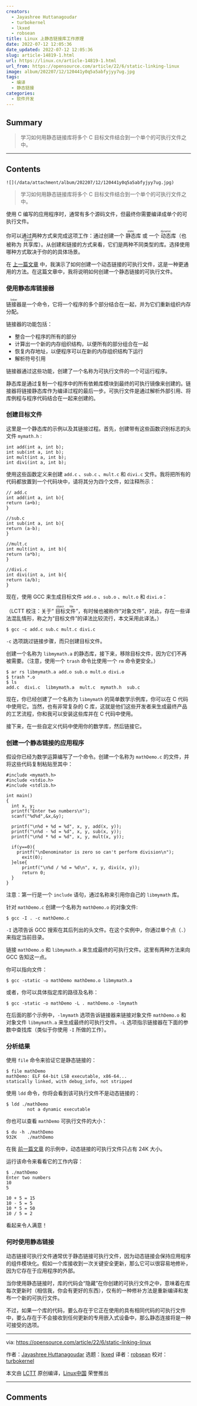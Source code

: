 ```yaml
---
creators:
  - Jayashree Huttanagoudar
  - turbokernel
  - lkxed
  - robsean
title: Linux 上静态链接库工作原理
date: 2022-07-12 12:05:36
date_updated: 2022-07-12 12:05:36
slug: article-14819-1.html
url: https://linux.cn/article-14819-1.html
url_from: https://opensource.com/article/22/6/static-linking-linux
image: album/202207/12/120441y0q5a5abfyjyy7ug.jpg
tags:
  - 编译
  - 静态链接
categories:
  - 软件开发
---
```


## Summary

> 学习如何用静态链接库将多个 C 目标文件结合到一个单个的可执行文件之中。

***

<!-- more -->

## Contents

`![](/data/attachment/album/202207/12/120441y0q5a5abfyjyy7ug.jpg)`

> 
> 学习如何用静态链接库将多个 C 目标文件结合到一个单个的可执行文件之中。
> 
> 
> 

使用 C 编写的应用程序时，通常有多个源码文件，但最终你需要编译成单个的可执行文件。

你可以通过两种方式来完成这项工作：通过创建一个 <ruby> 静态 <rt>  static </rt></ruby> 库 或 一个 <ruby> 动态 <rt>  dynamic </rt></ruby> 库（也被称为 <ruby> 共享 <rt>  shared </rt></ruby> 库）。从创建和链接的方式来看，它们是两种不同类型的库。选择使用哪种方式取决于你的的具体场景。

在 [上一篇文章](https://linux.cn/article-14813-1.html) 中，我演示了如何创建一个动态链接的可执行文件，这是一种更通用的方法。在这篇文章中，我将说明如何创建一个静态链接的可执行文件。

### 使用静态库链接器

<ruby> 链接器 <rt>  linker </rt></ruby>是一个命令，它将一个程序的多个部分结合在一起，并为它们重新组织内存分配。

链接器的功能包括：

* 整合一个程序的所有的部分
* 计算出一个新的内存组织结构，以便所有的部分组合在一起
* 恢复内存地址，以便程序可以在新的内存组织结构下运行
* 解析符号引用

链接器通过这些功能，创建了一个名称为可执行文件的一个可运行程序。

静态库是通过复制一个程序中的所有依赖库模块到最终的可执行镜像来创建的。链接器将链接静态库作为编译过程的最后一步。可执行文件是通过解析外部引用、将库例程与程序代码结合在一起来创建的。

### 创建目标文件

这里是一个静态库的示例以及其链接过程。首先，创建带有这些函数识别标志的头文件 `mymath.h` :

```shell
int add(int a, int b);
int sub(int a, int b);
int mult(int a, int b);
int divi(int a, int b);
```

使用这些函数定义来创建 `add.c` 、`sub.c` 、`mult.c` 和 `divi.c` 文件。我将把所有的代码都放置到一个代码块中，请将其分为四个文件，如注释所示：

```shell
// add.c
int add(int a, int b){
return (a+b);
}

//sub.c
int sub(int a, int b){
return (a-b);
}

//mult.c
int mult(int a, int b){
return (a*b);
}

//divi.c
int divi(int a, int b){
return (a/b);
}
```

现在，使用 GCC 来生成目标文件 `add.o` 、`sub.o` 、`mult.o` 和 `divi.o`：

（LCTT 校注：关于“<ruby> 目标文件 <rt>  object file </rt></ruby>”，有时候也被称作“对象文件”，对此，存在一些译法混乱情形，称之为“目标文件”的译法比较流行，本文采用此译法。）

```shell
$ gcc -c add.c sub.c mult.c divi.c
```

`-c` 选项跳过链接步骤，而只创建目标文件。

创建一个名称为 `libmymath.a` 的静态库，接下来，移除目标文件，因为它们不再被需要。（注意，使用一个 `trash` 命令比使用一个 `rm` 命令更安全。）

```shell
$ ar rs libmymath.a add.o sub.o mult.o divi.o
$ trash *.o
$ ls
add.c  divi.c  libmymath.a  mult.c  mymath.h  sub.c
```

现在，你已经创建了一个名称为 `libmymath` 的简单数学示例库，你可以在 C 代码中使用它。当然，也有非常复杂的 C 库，这就是他们这些开发者来生成最终产品的工艺流程，你和我可以安装这些库并在 C 代码中使用。

接下来，在一些自定义代码中使用你的数学库，然后链接它。

### 创建一个静态链接的应用程序

假设你已经为数学运算编写了一个命令。创建一个名称为 `mathDemo.c` 的文件，并将这些代码复制粘贴至其中：

```shell
#include <mymath.h>
#include <stdio.h>
#include <stdlib.h>

int main()
{
  int x, y;
  printf("Enter two numbers\n");
  scanf("%d%d",&x,&y);
 
  printf("\n%d + %d = %d", x, y, add(x, y));
  printf("\n%d - %d = %d", x, y, sub(x, y));
  printf("\n%d * %d = %d", x, y, mult(x, y));

  if(y==0){
    printf("\nDenominator is zero so can't perform division\n");
      exit(0);
  }else{
      printf("\n%d / %d = %d\n", x, y, divi(x, y));
      return 0;
  }
}
```

注意：第一行是一个 `include` 语句，通过名称来引用你自己的 `libmymath` 库。

针对 `mathDemo.c` 创建一个名称为 `mathDemo.o` 的对象文件:

```shell
$ gcc -I . -c mathDemo.c
```

`-I` 选项告诉 GCC 搜索在其后列出的头文件。在这个实例中，你通过单个点（`.`）来指定当前目录。

链接 `mathDemo.o` 和 `libmymath.a` 来生成最终的可执行文件。这里有两种方法来向 GCC 告知这一点。

你可以指向文件：

```shell
$ gcc -static -o mathDemo mathDemo.o libmymath.a
```

或者，你可以具体指定库的路径及名称：

```shell
$ gcc -static -o mathDemo -L . mathDemo.o -lmymath
```

在后面的那个示例中，`-lmymath` 选项告诉链接器来链接对象文件 `mathDemo.o` 和对象文件 `libmymath.a` 来生成最终的可执行文件。`-L` 选项指示链接器在下面的参数中查找库（类似于你使用 `-I` 所做的工作）。

### 分析结果

使用 `file` 命令来验证它是静态链接的：

```shell
$ file mathDemo
mathDemo: ELF 64-bit LSB executable, x86-64...
statically linked, with debug_info, not stripped
```

使用 `ldd` 命令，你将会看到该可执行文件不是动态链接的：

```shell
$ ldd ./mathDemo
        not a dynamic executable
```

你也可以查看 `mathDemo` 可执行文件的大小：

```shell
$ du -h ./mathDemo
932K    ./mathDemo
```

在我 [前一篇文章](https://linux.cn/article-14813-1.html) 的示例中，动态链接的可执行文件只占有 24K 大小。

运行该命令来看看它的工作内容：

```shell
$ ./mathDemo
Enter two numbers
10
5

10 + 5 = 15
10 - 5 = 5
10 * 5 = 50
10 / 5 = 2
```

看起来令人满意！

### 何时使用静态链接

动态链接可执行文件通常优于静态链接可执行文件，因为动态链接会保持应用程序的组件模块化。假如一个库接收到一次关键安全更新，那么它可以很容易地修补，因为它存在于应用程序的外部。

当你使用静态链接时，库的代码会“隐藏”在你创建的可执行文件之中，意味着在库每次更新时（相信我，你会有更好的东西），仅有的一种修补方法是重新编译和发布一个新的可执行文件。

不过，如果一个库的代码，要么存在于它正在使用的具有相同代码的可执行文件中，要么存在于不会接收到任何更新的专用嵌入式设备中，那么静态连接将是一种可接受的选项。

---

via: <https://opensource.com/article/22/6/static-linking-linux>

作者：[Jayashree Huttanagoudar](https://opensource.com/users/jayashree-huttanagoudar) 选题：[lkxed](https://github.com/lkxed) 译者：[robsean](https://github.com/robsean) 校对：[turbokernel](https://github.com/turbokernel)

本文由 [LCTT](https://github.com/LCTT/TranslateProject) 原创编译，[Linux中国](https://linux.cn/) 荣誉推出

***

## Comments
